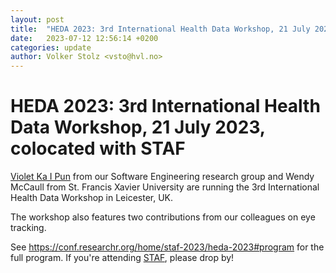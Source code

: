 ```yaml
---
layout: post
title:  "HEDA 2023: 3rd International Health Data Workshop, 21 July 2023, colocated with STAF"
date:   2023-07-12 12:56:14 +0200
categories: update
author: Volker Stolz <vsto@hvl.no>
---
```

# HEDA 2023: 3rd International Health Data Workshop, 21 July 2023, colocated with STAF

[Violet Ka I Pun](/about#vpu) from our Software Engineering research group and Wendy McCaull from St. Francis Xavier University
are running the 3rd International Health Data Workshop in Leicester, UK.

The workshop also features two contributions from our colleagues on eye tracking.

See <https://conf.researchr.org/home/staf-2023/heda-2023#program> for the full program.
If you're attending [STAF](https://conf.researchr.org/home/staf-2023/), please drop by!
